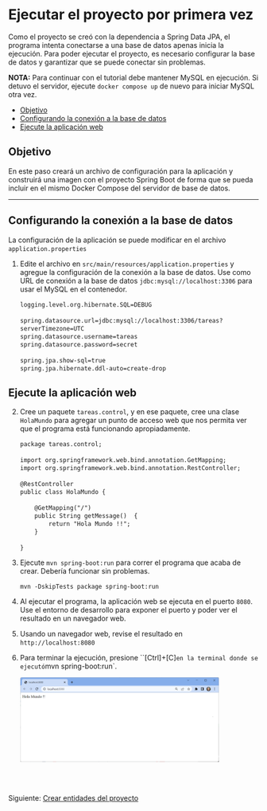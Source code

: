 # Ejecutar el proyecto por primera vez

Como el proyecto se creó con la dependencia a Spring Data JPA, el programa intenta conectarse a una base de datos apenas inicia la ejecución. Para poder ejecutar el proyecto, es necesario configurar la base de datos y garantizar que se puede conectar sin problemas.

**NOTA:** Para continuar con el tutorial debe mantener MySQL en ejecución. Si detuvo el servidor, ejecute `docker compose up` de nuevo para iniciar MySQL otra vez.


- [Objetivo](#objetivo)
- [Configurando la conexión a la base de datos](#configurando-la-conexión-a-la-base-de-datos)
- [Ejecute la aplicación web](#ejecute-la-aplicación-web)


## Objetivo

En este paso  creará un archivo de configuración para la aplicación y construirá una imagen con el proyecto Spring Boot de forma que se pueda incluir en el mismo Docker Compose del servidor de base de datos.

---
## Configurando la conexión a la base de datos

La configuración de la aplicación se puede modificar en el archivo `application.properties`

1. Edite el archivo en `src/main/resources/application.properties` y agregue la configuración de la conexión a la base de datos. Use como URL de conexión a la base de datos `jdbc:mysql://localhost:3306` para usar el MySQL en el contenedor.

    ```
    logging.level.org.hibernate.SQL=DEBUG

    spring.datasource.url=jdbc:mysql://localhost:3306/tareas?serverTimezone=UTC
    spring.datasource.username=tareas
    spring.datasource.password=secret

    spring.jpa.show-sql=true
    spring.jpa.hibernate.ddl-auto=create-drop
    ```

## Ejecute la aplicación web

2. Cree un paquete `tareas.control`, y en ese paquete, cree una clase `HolaMundo` para agregar un punto de acceso web que nos permita ver que el programa está funcionando apropiadamente.

    ```
    package tareas.control;

    import org.springframework.web.bind.annotation.GetMapping;
    import org.springframework.web.bind.annotation.RestController;

    @RestController
    public class HolaMundo {
    
        @GetMapping("/")
        public String getMessage()  {
            return "Hola Mundo !!";
        }

    }
    ```

3. Ejecute `mvn spring-boot:run` para correr el programa que acaba de crear. Debería funcionar sin problemas.

    ```
    mvn -DskipTests package spring-boot:run
    ```

4. Al ejecutar el programa, la aplicación web se ejecuta en el puerto `8080`. Use el entorno de desarrollo para exponer el puerto y poder ver el resultado en un navegador web.

5. Usando un navegador web, revise el resultado en `http://localhost:8080`

6. Para terminar la ejecución, presione ``[Ctrl]+[C]` en la terminal donde se ejecutó `mvn spring-boot:run`.

    <img src="./assets/app-hola-mundo.png" width="400px;">


<br>

## 

Siguiente: [Crear entidades del proyecto](5.crear-entidades.md)